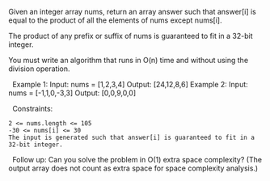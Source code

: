 Given an integer array nums, return an array answer such that answer[i] is equal to the product of all the elements of nums except nums[i].

The product of any prefix or suffix of nums is guaranteed to fit in a 32-bit integer.

You must write an algorithm that runs in O(n) time and without using the division operation.

 
Example 1:
Input: nums = [1,2,3,4]
Output: [24,12,8,6]
Example 2:
Input: nums = [-1,1,0,-3,3]
Output: [0,0,9,0,0]

 
Constraints:


	2 <= nums.length <= 105
	-30 <= nums[i] <= 30
	The input is generated such that answer[i] is guaranteed to fit in a 32-bit integer.


 
Follow up: Can you solve the problem in O(1) extra space complexity? (The output array does not count as extra space for space complexity analysis.)
